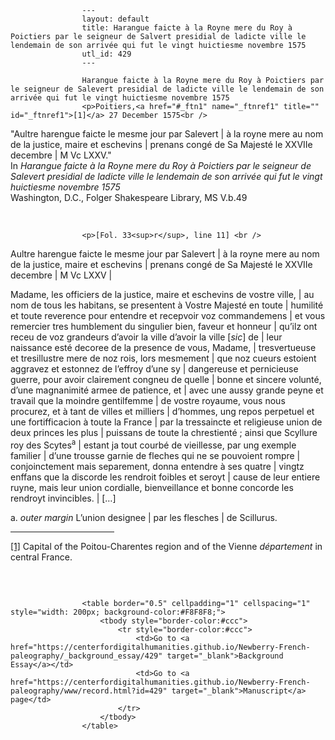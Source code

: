 
                    ---
                    layout: default
                    title: Harangue faicte à la Royne mere du Roy à Poictiers par le seigneur de Salvert presidial de ladicte ville le lendemain de son arrivée qui fut le vingt huictiesme novembre 1575
                    utl_id: 429
                    ---
                
                    Harangue faicte à la Royne mere du Roy à Poictiers par le seigneur de Salevert presidial de ladicte ville le lendemain de son arrivée qui fut le vingt huictiesme novembre 1575  
                    <p>Poitiers,<a href="#_ftn1" name="_ftnref1" title="" id="_ftnref1">[1]</a> 27 December 1575<br />
"Aultre harengue faicte le mesme jour par Salevert | à la royne mere au nom de la justice, maire et eschevins | prenans congé de Sa Majesté le XXVIIe decembre | M Vc LXXV."<br />
In <em>Harangue faicte à la Royne mere du Roy à Poictiers par le seigneur de Salevert presidial de ladicte ville le lendemain de son arrivée qui fut le vingt huictiesme novembre 1575</em><br />
Washington, D.C., Folger Shakespeare Library, MS V.b.49</p>
<p> </p>
  
                    <p>[Fol. 33<sup>r</sup>, line 11] <br />
Aultre harengue faicte le mesme jour par Salevert | à la royne mere au nom de la justice, maire et eschevins | prenans congé de Sa Majesté le XXVIIe decembre | M Vc LXXV |</p>
<p>Madame, les officiers de la justice, maire et eschevins de vostre ville, | au nom de tous les habitans, se presentent à Vostre Majesté en toute | humilité et toute reverence pour entendre et recepvoir voz commandemens | et vous remercier tres humblement du singulier bien, faveur et honneur | qu’ilz ont receu de voz grandeurs d’avoir la ville d’avoir la ville [<em>sic</em>] de | leur naissance esté decoree de la presence de vous, Madame, | tresvertueuse et tresillustre mere de noz rois, lors mesmement | que noz cueurs estoient aggravez et estonnez de l’effroy d’une sy | dangereuse et pernicieuse guerre, pour avoir clairement congneu de quelle | bonne et sincere volunté, d’une magnanimité armee de patience, et | avec une aussy grande peyne et travail que la moindre gentilfemme | de vostre royaume, vous nous procurez, et à tant de villes et milliers | d’hommes, ung repos perpetuel et une fortifficacion à toute la France | par la tressaincte et religieuse union de deux princes les plus | puissans de toute la chrestienté ; ainsi que Scyllure roy des Scytes<sup>a</sup> | estant ja tout courbé de vieillesse, par ung exemple familier | d’une trousse garnie de fleches qui ne se pouvoient rompre | conjoinctement mais separement, donna entendre à ses quatre | vingtz enffans que la discorde les rendroit foibles et seroyt | cause de leur entiere ruyne, mais leur union cordialle, bienveillance et bonne concorde les rendroyt invincibles. | […]</p>
<p>a. <em>outer margin</em> L’union designee | par les flesches | de Scillurus.</p>
<div>
<hr align="left" size="1" width="33%" /><div id="ftn1">
<p><a href="#_ftnref1" name="_ftn1" title="" id="_ftn1">[1]</a> Capital of the Poitou-Charentes region and of the Vienne <em>département</em> in central France.</p>
<p> </p>
</div>
</div>

                    
                     
                    <table border="0.5" cellpadding="1" cellspacing="1" style="width: 200px; background-color:#F8F8F8;">
                        <tbody style="border-color:#ccc">
                            <tr style="border-color:#ccc">
                                <td>Go to <a href="https://centerfordigitalhumanities.github.io/Newberry-French-paleography/_background_essay/429" target="_blank">Background Essay</a></td>
                                <td>Go to <a href="https://centerfordigitalhumanities.github.io/Newberry-French-paleography/www/record.html?id=429" target="_blank">Manuscript</a> page</td>
                            </tr>
                        </tbody>
                    </table>
                     
                
                